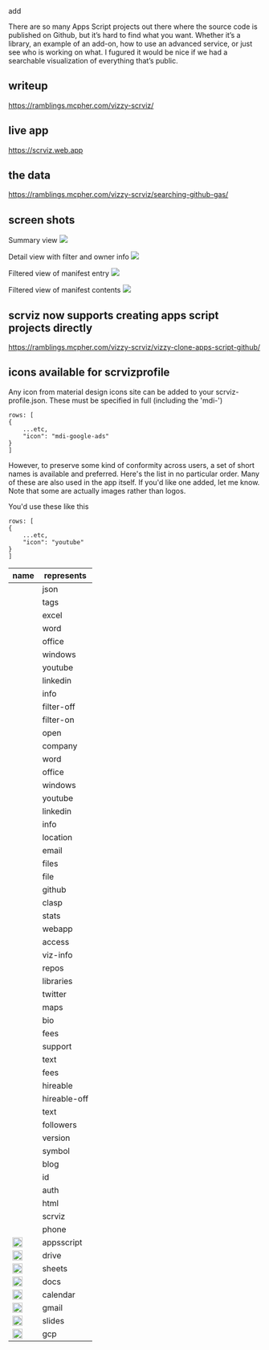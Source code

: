 <link rel="stylesheet" href="https://cdn.materialdesignicons.com/5.4.55/css/materialdesignicons.min.css">
<style>
.mdi.back {
    color: #212121;
}
</style>add 

There are so many Apps Script projects out there where the source code is published on Github, but it’s hard to find what you want. Whether it’s a library, an example of an add-on, how to use an advanced service, or just see who is working on what. I fugured it would be nice if we had a searchable visualization of everything that’s public.

## writeup

https://ramblings.mcpher.com/vizzy-scrviz/

## live app

https://scrviz.web.app

## the data

https://ramblings.mcpher.com/vizzy-scrviz/searching-github-gas/

## screen shots

Summary view
![](./shots/2021-01-26-11-26-29.png)

Detail view with filter and owner info
![](./shots/2021-01-26-11-28-26.png)

Filtered view of manifest entry
![](./shots/2021-01-26-11-29-54.png)

Filtered view of manifest contents
![](./shots/2021-01-26-11-30-40.png)

## scrviz now supports creating apps script projects directly

https://ramblings.mcpher.com/vizzy-scrviz/vizzy-clone-apps-script-github/

## icons available for scrvizprofile

Any icon from material design icons site can be added to your scrviz-profile.json. These must be specified in full (including the 'mdi-')

```
rows: [
{
    ...etc,
    "icon": "mdi-google-ads"
}
]
```

However, to preserve some kind of conformity across users, a set of short names is available and preferred. Here's the list in no particular order. Many of these are also used in the app itself. If you'd like one added, let me know. Note that some are actually images rather than logos.

You'd use these like this

```
rows: [
{
    ...etc,
    "icon": "youtube"
}
]
```

| name                                                          | represents   |
| ------------------------------------------------------------- | ------------ |
| <span class="back mdi mdi-code-json"></span>                  | json         |
| <span class="back mdi mdi-tag-multiple"></span>                    | tags         |
| <span class="back mdi mdi-microsoft-excel"></span>                 | excel        |
| <span class="back mdi mdi-microsoft-word"></span>                  | word         |
| <span class="back mdi mdi-microsoft-office"></span>                | office       |
| <span class="back mdi mdi-microsoft-windows"></span>               | windows      |
| <span class="back mdi mdi-youtube"></span>                         | youtube      |
| <span class="back mdi mdi-linkedin"></span>                        | linkedin     |
| <span class="back mdi mdi-information"></span>                     | info         |
| <span class="back mdi mdi-filter-off"></span>                      | filter-off   |
| <span class="back mdi mdi-filter"></span>                          | filter-on    |
| <span class="back mdi mdi-open-in-new"></span>                     | open         |
| <span class="back mdi mdi-office-building"></span>                 | company      |
| <span class="back mdi mdi-microsoft-word"></span>                  | word         |
| <span class="back mdi mdi-microsoft-office"></span>                | office       |
| <span class="back mdi mdi-microsoft-windows"></span>               | windows      |
| <span class="back mdi mdi-youtube"></span>                         | youtube      |
| <span class="back mdi mdi-linkedin"></span>                        | linkedin     |
| <span class="back mdi mdi-information"></span>                     | info         |
| <span class="back mdi mdi-map-marker"></span>                      | location     |
| <span class="back mdi mdi-email"></span>                           | email        |
| <span class="back mdi mdi-briefcase"></span>                       | files        |
| <span class="back mdi mdi-file"></span>                            | file         |
| <span class="back mdi mdi-github"></span>                          | github       |
| <span class="back mdi mdi-package-variant"></span>                 | clasp        |
| <span class="back mdi mdi-table-eye"></span>                       | stats        |
| <span class="back mdi mdi-web"></span>                             | webapp       |
| <span class="back mdi mdi-account-key"></span>                     | access       |
| <span class="back mdi mdi-comment"></span>                         | viz-info     |
| <span class="back mdi mdi-folder"></span>                          | repos        |
| <span class="back mdi mdi-database"></span>                        | libraries    |
| <span class="back mdi mdi-twitter"></span>                         | twitter      |
| <span class="back mdi mdi-google-maps"></span>                     | maps         |
| <span class="back mdi mdi-bio"></span>                             | bio          |
| <span class="back mdi mdi-cash-multiple"></span>                   | fees         |
| <span class="back mdi mdi-lifebuoy"></span>                        | support      |
| <span class="back mdi mdi-text"></span>                            | text         |
| <span class="back mdi mdi-cash-multiple"></span>                   | fees         |
| <span class="back mdi mdi-currency-usd"></span>                    | hireable     |
| <span class="back mdi mdi-currency-usd-off"></span>                | hireable-off |
| <span class="back mdi mdi-text"></span>                            | text         |
| <span class="back mdi mdi-account-group"></span>                   | followers    |
| <span class="back mdi mdi-counter"></span>                         | version      |
| <span class="back mdi mdi-feather"></span>                         | symbol       |
| <span class="back mdi mdi-blogger"></span>                         | blog         |
| <span class="back mdi mdi-identifier"></span>                      | id           |
| <span class="back mdi mdi-lock-plus"></span>                       | auth         |
| <span class="back mdi mdi-language-html5"></span>                  | html         |
| <span class="back mdi mdi-semantic-web"></span>                    | scrviz       |
| <span class="back mdi mdi-phone"></span>                           | phone        |
| <img src="./src/assets/appsscript.png" height="20"/>          | appsscript   |
| <img src="./src/assets/GoogleDrive_2020.png" height="20"/>    | drive        |
| <img src="./src/assets/Sheets_2020.png" height="20"/>         | sheets       |
| <img src="./src/assets/Docs_2020.png" height="20"/>           | docs         |
| <img src="./src/assets/GoogleCalendar_2020.png" height="20"/> | calendar     |
| <img src="./src/assets/Gmail_2020.png" height="20"/>          | gmail        |
| <img src="./src/assets/Slides_2020.png" height="20"/>         | slides       |
| <img src="./src/assets/gcp.png" height="20"/>                 | gcp          |
